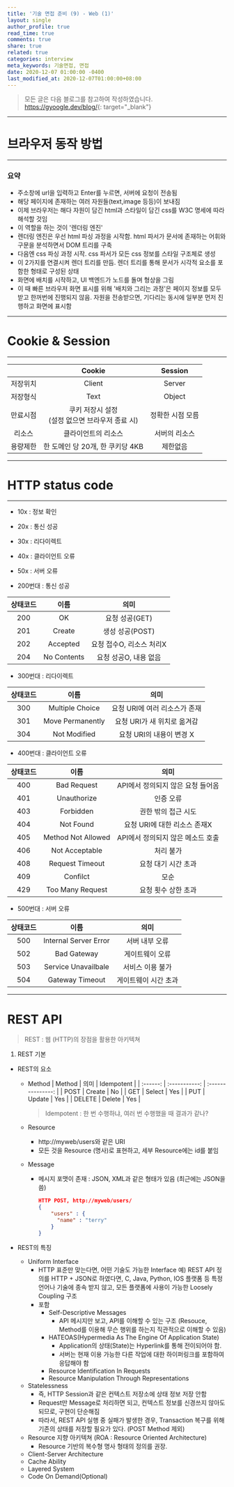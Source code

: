 ```yaml
---
title: '기술 면접 준비 (9) - Web (1)'
layout: single
author_profile: true
read_time: true
comments: true
share: true
related: true
categories: interview
meta_keywords: 기술면접, 면접
date: 2020-12-07 01:00:00 -0400
last_modified_at: 2020-12-07T01:00:00+08:00
---
```


> 모든 글은 다음 블로그를 참고하여 작성하였습니다.<br> <https://gyoogle.dev/blog/>{: target="\_blank"}

<hr>

# 브라우저 동작 방법

<hr>

### 요약

-   주소창에 url을 입력하고 Enter를 누르면, 서버에 요청이 전송됨
-   해당 페이지에 존재하는 여러 자원들(text,image 등등)이 보내짐
-   이제 브라우저는 해다 자원이 담긴 html과 스타일이 담긴 css를 W3C 명세에 따라 해석할 것임
-   이 역할을 하는 것이 '렌더링 엔진'
-   렌더링 엔진은 우선 html 파싱 과정을 시작함. html 파서가 문서에 존재하는 어휘와 구문을 분석하면서 DOM 트리를 구축
-   다음엔 css 파싱 과정 시작. css 파서가 모든 css 정보를 스타일 구조체로 생성
-   이 2가지를 연결시켜 렌더 트리를 만듬. 렌더 트리를 통해 문서가 시각적 요소를 포함한 형태로 구성된 상태
-   화면에 배치를 시작하고, UI 백엔드가 노드를 돌며 형상을 그림
-   이 때 빠른 브라우저 화면 표시를 위해 '배치와 그리는 과정'은 페이지 정보를 모두 받고 한꺼번에 진행되지 않음. 자원을 전송받으면, 기다리는 동시에 일부분 먼저 진행하고 화면에 표시함

<hr>

# Cookie & Session

<hr>

|          |                       Cookie                       |     Session      |
| :------: | :------------------------------------------------: | :--------------: |
| 저장위치 |                       Client                       |      Server      |
| 저장형식 |                        Text                        |      Object      |
| 만료시점 | 쿠키 저장시 설정<br>(설정 없으면 브라우저 종료 시) | 정확한 시점 모름 |
|  리소스  |                클라이언트의 리소스                 |  서버의 리소스   |
| 용량제한 |          한 도메인 당 20개, 한 쿠키당 4KB          |     제한없음     |

<hr>

# HTTP status code

<hr>

-   10x : 정보 확인
-   20x : 통신 성공
-   30x : 리다이렉트
-   40x : 클라이언트 오류
-   50x : 서버 오류

-   200번대 : 통신 성공

| 상태코드 |    이름     |           의미           |
| :------: | :---------: | :----------------------: |
|   200    |     OK      |      요청 성공(GET)      |
|   201    |   Create    |     생성 성공(POST)      |
|   202    |  Accepted   | 요청 접수O, 리소스 처리X |
|   204    | No Contents |  요청 성공O, 내용 없음   |

-   300번대 : 리다이렉트

| 상태코드 |       이름       |             의미              |
| :------: | :--------------: | :---------------------------: |
|   300    | Multiple Choice  | 요청 URI에 여러 리소스가 존재 |
|   301    | Move Permanently |  요청 URI가 새 위치로 옮겨감  |
|   304    |   Not Modified   |   요청 URI의 내용이 변경 X    |

-   400번대 : 클라이언트 오류

| 상태코드 |        이름        |               의미                |
| :------: | :----------------: | :-------------------------------: |
|   400    |    Bad Request     | API에서 정의되지 않은 요청 들어옴 |
|   401    |    Unauthorize     |             인증 오류             |
|   403    |     Forbidden      |        권한 밖의 접근 시도        |
|   404    |     Not Found      |   요청 URI에 대한 리소스 존재X    |
|   405    | Method Not Allowed | API에서 정의되지 않은 메소드 호출 |
|   406    |   Not Acceptable   |             처리 불가             |
|   408    |  Request Timeout   |        요청 대기 시간 초과        |
|   409    |      Confilct      |               모순                |
|   429    |  Too Many Request  |        요청 횟수 상한 초과        |

-   500번대 : 서버 오류

| 상태코드 |         이름          |         의미         |
| :------: | :-------------------: | :------------------: |
|   500    | Internal Server Error |    서버 내부 오류    |
|   502    |      Bad Gateway      |   게이트웨이 오류    |
|   503    |  Service Unavailbale  |   서비스 이용 불가   |
|   504    |    Gateway Timeout    | 게이트웨이 시간 초과 |

<hr>

# REST API

> REST : 웹 (HTTP)의 장점을 활용한 아키텍쳐

1. REST 기본

-   REST의 요소

    -   Method
        | Method | 의미 | Idempotent |
        | :------: | :-----------: | :---------------: |
        | POST | Create | No |
        | GET | Select | Yes |
        | PUT | Update | Yes |
        | DELETE | Delete | Yes |
        > Idempotent : 한 번 수행하냐, 여러 번 수행했을 때 결과가 같나?
    -   Resource
        -   http://myweb/users와 같은 URI
        -   모든 것을 Resource (명사)로 표현하고, 세부 Resource에는 id를 붙임
    -   Message

        -   메시지 포맷이 존재 : JSON, XML과 같은 형태가 있음 (최근에는 JSON을 씀)

            ```json
            HTTP POST, http://myweb/users/
            {
                "users" : {
                  "name" : "terry"
                }
            }
            ```

-   REST의 특징
    -   Uniform Interface
        -   HTTP 표준만 맞는다면, 어떤 기술도 가능한 Interface
            예) REST API 정의를 HTTP + JSON로 하였다면, C, Java, Python, IOS 플랫폼 등 특정 언어나 기술에 종속 받지 않고, 모든 플랫폼에 사용이 가능한 Loosely Coupling 구조
        -   포함
            -   Self-Descriptive Messages
                -   API 메시지만 보고, API를 이해할 수 있는 구조 (Resouce, Method를 이용해 무슨 행위를 하는지 직관적으로 이해할 수 있음)
            -   HATEOAS(Hypermedia As The Engine Of Application State)
                -   Application의 상태(State)는 Hyperlink를 통해 전이되어야 함.
                -   서버는 현재 이용 가능한 다른 작업에 대한 하이퍼링크를 포함하여 응답해야 함
            -   Resource Identification In Requests
            -   Resource Manipulation Through Representations
    -   Statelessness
        -   즉, HTTP Session과 같은 컨텍스트 저장소에 상태 정보 저장 안함
        -   Request만 Message로 처리하면 되고, 컨텍스트 정보를 신경쓰지 않아도 되므로, 구현이 단순해짐
        -   따라서, REST API 실행 중 실패가 발생한 경우, Transaction 복구를 위해 기존의 상태를 저장할 필요가 있다. (POST Method 제외)
    -   Resource 지향 아키텍쳐 (ROA : Resource Oriented Architecture)
        -   Resource 기반의 복수형 명사 형태의 정의를 권장.
    -   Client-Server Architecture
    -   Cache Ability
    -   Layered System
    -   Code On Demand(Optional)
